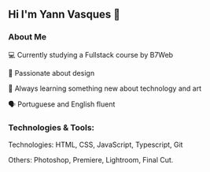 ## Hi I'm Yann Vasques 👋

### About Me ##


💻 Currently studying a Fullstack course by B7Web

🎨 Passionate about design

🌱 Always learning something new about technology and art

🗣️ Portuguese and English fluent



### Technologies & Tools:

Technologies: HTML, CSS, JavaScript, Typescript, Git

Others: Photoshop, Premiere, Lightroom, Final Cut.
